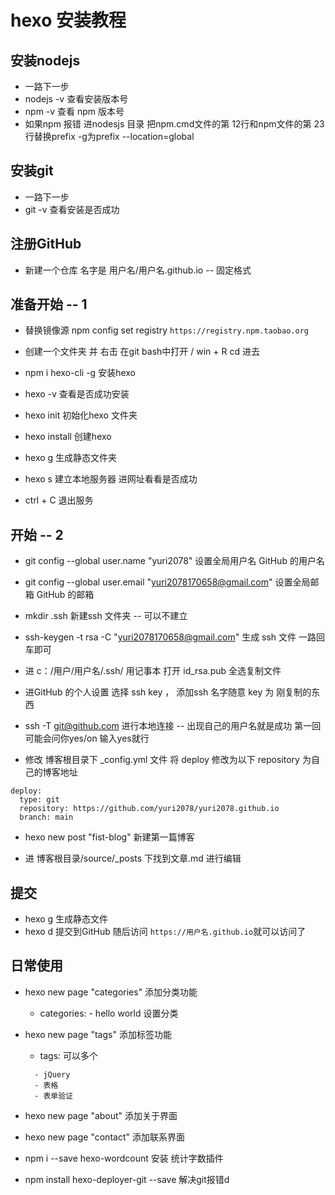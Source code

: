 # hexo 安装教程

## 安装nodejs

+ 一路下一步
+ nodejs -v 查看安装版本号
+ npm -v 查看 npm 版本号
+ 如果npm 报错 进nodesjs 目录 把npm.cmd文件的第 12行和npm文件的第 23 行替换prefix -g为prefix --location=global

## 安装git

+ 一路下一步
+ git -v 查看安装是否成功

## 注册GitHub

+ 新建一个仓库 名字是 用户名/用户名.github.io -- 固定格式

## 准备开始 -- 1

+ 替换镜像源 npm config set registry ``` https://registry.npm.taobao.org ```

+ 创建一个文件夹 并 右击 在git bash中打开 / win + R  cd 进去

+ npm i hexo-cli -g 安装hexo

+ hexo -v 查看是否成功安装

+ hexo init 初始化hexo 文件夹

+ hexo install 创建hexo

+ hexo g 生成静态文件夹

+ hexo s 建立本地服务器 进网址看看是否成功

+ ctrl + C 退出服务

## 开始 -- 2

+ git config --global user.name "yuri2078" 设置全局用户名 GitHub 的用户名

+ git config --global user.email "yuri2078170658@gmail.com" 设置全局邮箱 GitHub 的邮箱

+ mkdir .ssh 新建ssh 文件夹 -- 可以不建立

+ ssh-keygen -t rsa -C "yuri2078170658@gmail.com" 生成 ssh 文件 一路回车即可

+ 进 c：/用户/用户名/.ssh/   用记事本 打开 id_rsa.pub 全选复制文件

+ 进GitHub 的个人设置 选择 ssh key ， 添加ssh  名字随意 key 为 刚复制的东西

+ ssh -T git@github.com 进行本地连接 -- 出现自己的用户名就是成功 第一回可能会问你yes/on 输入yes就行

+ 修改 博客根目录下 _config.yml 文件 将 deploy 修改为以下 repository 为自己的博客地址

``` :
deploy:
  type: git
  repository: https://github.com/yuri2078/yuri2078.github.io
  branch: main

```

+ hexo new post "fist-blog" 新建第一篇博客

+ 进 博客根目录/source/_posts 下找到文章.md 进行编辑

## 提交

+ hexo g 生成静态文件
+ hexo d 提交到GitHub 随后访问 ``` https://用户名.github.io ```就可以访问了

## 日常使用

+ hexo new page "categories" 添加分类功能
  + categories: - hello world 设置分类
+ hexo new page "tags" 添加标签功能
  + tags: 可以多个

  ```:
    - jQuery
    - 表格
    - 表单验证

  ```

+ hexo new page "about" 添加关于界面
+ hexo new page "contact" 添加联系界面
+ npm i --save hexo-wordcount 安装 统计字数插件  
+ npm install hexo-deployer-git --save 解决git报错d
